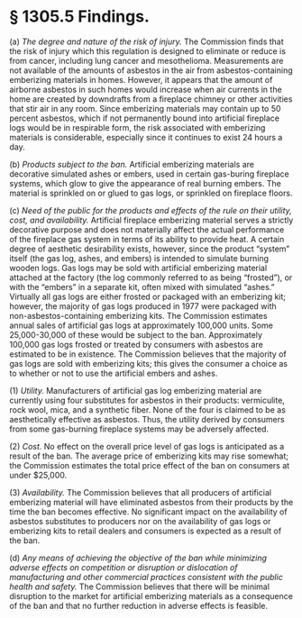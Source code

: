 # § 1305.5   Findings.

(a) *The degree and nature of the risk of injury.* The Commission finds that the risk of injury which this regulation is designed to eliminate or reduce is from cancer, including lung cancer and mesothelioma. Measurements are not available of the amounts of asbestos in the air from asbestos-containing emberizing materials in homes. However, it appears that the amount of airborne asbestos in such homes would increase when air currents in the home are created by downdrafts from a fireplace chimney or other activities that stir air in any room. Since emberizing materials may contain up to 50 percent asbestos, which if not permanently bound into artificial fireplace logs would be in respirable form, the risk associated with emberizing materials is considerable, especially since it continues to exist 24 hours a day.


(b) *Products subject to the ban.* Artificial emberizing materials are decorative simulated ashes or embers, used in certain gas-buring fireplace systems, which glow to give the appearance of real burning embers. The material is sprinkled on or glued to gas logs, or sprinkled on fireplace floors.


(c) *Need of the public for the products and effects of the rule on their utility, cost, and availability.* Artificial fireplace emberizing material serves a strictly decorative purpose and does not materially affect the actual performance of the fireplace gas system in terms of its ability to provide heat. A certain degree of aesthetic desirability exists, however, since the product “system” itself (the gas log, ashes, and embers) is intended to simulate burning wooden logs. Gas logs may be sold with artificial emberizing material attached at the factory (the log commonly referred to as being “frosted”), or with the “embers” in a separate kit, often mixed with simulated “ashes.” Virtually all gas logs are either frosted or packaged with an emberizing kit; however, the majority of gas logs produced in 1977 were packaged with non-asbestos-containing emberizing kits. The Commission estimates annual sales of artificial gas logs at approximately 100,000 units. Some 25,000-30,000 of these would be subject to the ban. Approximately 100,000 gas logs frosted or treated by consumers with asbestos are estimated to be in existence. The Commission believes that the majority of gas logs are sold with emberizing kits; this gives the consumer a choice as to whether or not to use the artificial embers and ashes.


(1) *Utility.* Manufacturers of artificial gas log emberizing material are currently using four substitutes for asbestos in their products: vermiculite, rock wool, mica, and a synthetic fiber. None of the four is claimed to be as aesthetically effective as asbestos. Thus, the utility derived by consumers from some gas-burning fireplace systems may be adversely affected.


(2) *Cost.* No effect on the overall price level of gas logs is anticipated as a result of the ban. The average price of emberizing kits may rise somewhat; the Commission estimates the total price effect of the ban on consumers at under $25,000.


(3) *Availability.* The Commission believes that all producers of artificial emberizing material will have eliminated asbestos from their products by the time the ban becomes effective. No significant impact on the availability of asbestos substitutes to producers nor on the availability of gas logs or emberizing kits to retail dealers and consumers is expected as a result of the ban.


(d) *Any means of achieving the objective of the ban while minimizing adverse effects on competition or disruption or dislocation of manufacturing and other commercial practices consistent with the public health and safety.* The Commission believes that there will be minimal disruption to the market for artificial emberizing materials as a consequence of the ban and that no further reduction in adverse effects is feasible.




